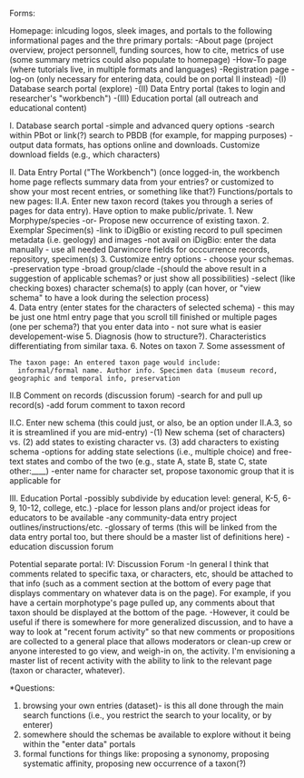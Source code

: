 Forms:

Homepage: inlcuding logos, sleek images, and portals to the following informational pages and the thre primary portals:
  -About page (project overview, project personnell, funding sources, how to cite, metrics of use (some summary metrics could also populate to homepage) 
  -How-To page (where tutorials live, in multiple formats and languages)
  -Registration page
  -log-on (only necessary for entering data, could be on portal II instead)
  -(I) Database search portal (explore)
  -(II) Data Entry portal (takes to login and researcher's "workbench")
  -(III) Education portal (all outreach and educational content)


I. Database search portal
  -simple and advanced query options
  -search within PBot or link(?) search to PBDB (for example, for mapping purposes)
  -output data formats, has options online and downloads. Customize download fields (e.g., which characters)
  

II. Data Entry Portal ("The Workbench")
  (once logged-in, the workbench home page reflects summary data from your entries? or customized to show your most recent entries, or something like that?) 
 Functions/portals to new pages:
 II.A. Enter new taxon record (takes you through a series of pages for data entry). Have option to make public/private.
    1. New Morphype/species -or- Propose new occurrence of existing taxon. 
    2. Exemplar Specimen(s)
      -link to iDigBio or existing record to pull specimen metadata (i.e. geology) and images
      -not avail on iDigBio: enter the data manually - use all needed Darwincore fields for occcurrence records, repository, specimen(s)
    3. Customize entry options - choose your schemas. 
      -preservation type
      -broad group/clade
      -(should the above result in a suggestion of applicable schemas? or just show all possibilities)
      -select (like checking boxes) character schema(s) to apply (can hover, or "view schema" to have a look during the selection process)     
    4. Data entry (enter states for the characters of selected schema) - this may be just one html entry page that you scroll till finished or multiple pages (one per schema?) that you enter data into - not sure what is easier developement-wise
    5. Diagnosis (how to structure?). Characteristics differentiating from similar taxa. 
    6. Notes on taxon
    7. Some assessment of 
    
    The taxon page: An entered taxon page would include:
      informal/formal name. Author info. Specimen data (museum record, geographic and temporal info, preservation
 
 
 II.B Comment on records (discussion forum) 
      -search for and pull up record(s)
      -add forum comment to taxon record
 
      
 II.C. Enter new schema (this could just, or also, be an option under II.A.3, so it is streamlined if you are mid-entry)
      -(1) New schema (set of characters) vs. (2) add states to existing character vs. (3) add characters to existing schema
      -options for adding state selections (i.e., multiple choice) and free-text states and combo of the two (e.g., state A, state B, state C, state other:____)
      -enter name for character set, propose taxonomic group that it is applicable for 


III. Education Portal
-possibly subdivide by education level: general, K-5, 6-9, 10-12, college, etc.)
-place for lesson plans and/or project ideas for educators to be available
-any community-data entry project outlines/instructions/etc. 
-glossary of terms (this will be linked from the data entry portal too, but there should be a master list of definitions here)
-education discussion forum


Potential separate portal: 
IV: Discussion Forum
-In general I think that comments related to specific taxa, or characters, etc, should be attached to that info (such as a comment section at the bottom of every page that displays commentary on whatever data is on the page). For example, if you have a certain morphotype's page pulled up, any comments about that taxon should be displayed at the bottom of the page. 
-However, it could be useful if there is somewhere for more generalized discussion, and to have a way to look at "recent forum activity" so that new comments or propositions are collected to a general place that allows moderators or clean-up crew or anyone interested to go view, and weigh-in on, the activity. I'm envisioning a master list of recent activity with the ability to link to the relevant page (taxon or character, whatever). 
  
  


*Questions:
1) browsing your own entries (dataset)- is this all done through the main search functions (i.e., you restrict the search to your locality, or by enterer) 
2) somewhere should the schemas be available to explore without it being within the "enter data" portals
3) formal functions for things like: proposing a synonomy, proposing systematic affinity, proposing new occurrence of a taxon(?)
